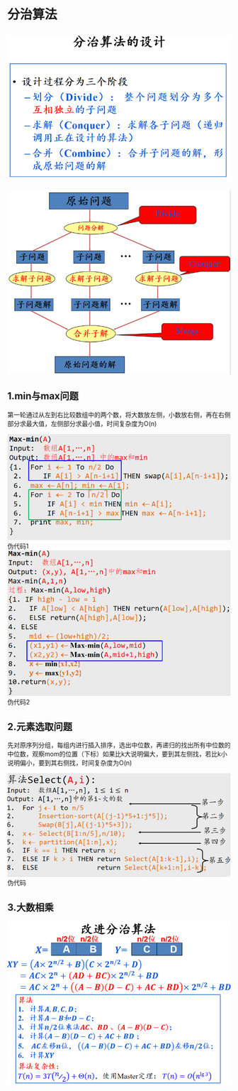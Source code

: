 # 分治算法
## ![输入图片说明](/imgs/2025-06-14/B0Vcen44jhz9fIIT.png)
![输入图片说明](/imgs/2025-06-14/3Nc3nvn8XEtrphHk.png)
## 1.min与max问题
第一轮通过从左到右比较数组中的两个数，将大数放左侧，小数放右侧，再在右侧部分求最大值，左侧部分求最小值，时间复杂度为O(n)

![输入图片说明](/imgs/2025-06-14/UtHGTB5Ob37kULDX.png)伪代码1
![输入图片说明](/imgs/2025-06-14/zUjwei9iHXZBRSbT.png)
伪代码2
## 2.元素选取问题
先对原序列分组，每组内进行插入排序，选出中位数，再递归的找出所有中位数的中位数，观察mom的位置（下标）如果比k大说明偏大，要到其左侧找，若比k小说明偏小，要到其右侧找，时间复杂度为O(n)

![输入图片说明](/imgs/2025-06-14/gYsfkNk7pBL0JQpC.png)
伪代码
## 3.大数相乘
![输入图片说明](/imgs/2025-06-14/LanhjpFvs5aLf2lX.png)
##

<!--stackedit_data:
eyJoaXN0b3J5IjpbLTkwMjQxNDQ3MiwxNjc0MjIyNTMxLDk5NT
M4Mzg3LC0yMDcyMTE0ODIsMjAyMjk0NTg0MSwxMDgwNjA5NzM4
XX0=
-->